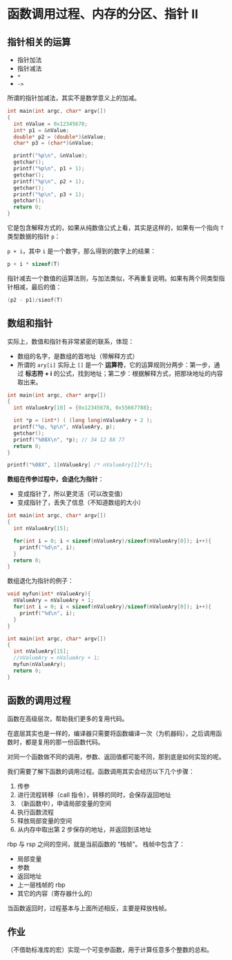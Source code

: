# 函数调用过程、内存的分区、指针 II

## 指针相关的运算

- 指针加法
- 指针减法
- `*`
- `->`

所谓的指针加减法，其实不是数学意义上的加减。

```c++
int main(int argc, char* argv[])
{
  int nValue = 0x12345678;
  int* p1 = &nValue;
  double* p2 = (double*)&nValue;
  char* p3 = (char*)&nValue;

  printf("%p\n", &nValue);
  getchar();
  printf("%p\n", p1 + 1);
  getchar();
  printf("%p\n", p2 + 1);
  getchar();
  printf("%p\n", p3 + 1);
  getchar();
  return 0;
}
```

它是包含解释方式的，如果从纯数值公式上看，其实是这样的，如果有一个指向 `T` 类型数据的指针 `p`：

`p + i`，其中 `i` 是一个数字，那么得到的数字上的结果：

```c++
p + i * sizeof(T)
```

指针减去一个数值的运算法则，与加法类似，不再重复说明。如果有两个同类型指针相减，最后的值：

```c++
(p2 - p1)/sieof(T)
```

## 数组和指针

实际上，数值和指针有非常紧密的联系，体现：

- 数组的名字，是数组的首地址（带解释方式）
- 所谓的 `ary[i]` 实际上 `[]` 是一个 **运算符**，它的运算规则分两步：第一步，通过 **标志符 + i** 的公式，找到地址；第二步：根据解释方式，把那块地址的内容取出来。

```c++
int main(int argc, char* argv[])
{
  int nValueAry[10] = {0x12345678, 0x55667788};

  int *p = (int*) ( (long long)nValueAry + 2 );
  printf("%p, %p\n", nValueAry, p);
  getchar();
  printf("%08X\n", *p); // 34 12 88 77 
  return 0;
}
```

```c++
printf("%08X", 1[nValueAry] /* nValueAry[1]*/);
```

**数组在传参过程中，会退化为指针**：

- 变成指针了，所以更灵活（可以改变值）
- 变成指针了，丢失了信息（不知道数组的大小）

```c++
int main(int argc, char* argv[])
{
  int nValueAry[15];

  for(int i = 0; i < sizeof(nValueAry)/sizeof(nValueAry[0]); i++){
    printf("%d\n", i);
  }
  return 0;
}
```

数组退化为指针的例子：

```c++
void myfun(int* nValueAry){
  nValueAry = nValueAry + 1;
  for(int i = 0; i < sizeof(nValueAry)/sizeof(nValueAry[0]); i++){
    printf("%d\n", i);
  }
}

int main(int argc, char* argv[])
{
  int nValueAry[15];
  //nValueAry = nValueAry + 1;
  myfun(nValueAry);
  return 0;
}
```

## 函数的调用过程

函数在高级层次，帮助我们更多的复用代码。

在底层其实也是一样的，编译器只需要将函数编译一次（为机器码），之后调用函数时，都是复用的那一份函数代码。

对同一个函数做不同的调用，参数、返回值都可能不同，那到底是如何实现的呢。

我们需要了解下函数的调用过程。函数调用其实会经历以下几个步骤：

1. 传参
2. 进行流程转移（call 指令），转移的同时，会保存返回地址
3. （新函数中），申请局部变量的空间
4. 执行函数流程
5. 释放局部变量的空间
6. 从内存中取出第 2 步保存的地址，并返回到该地址

rbp 与 rsp 之间的空间，就是当前函数的 “栈帧”。
栈帧中包含了：

- 局部变量
- 参数
- 返回地址
- 上一层栈帧的 rbp
- 其它的内容（寄存器什么的）

当函数返回时，过程基本与上面所述相反，主要是释放栈帧。

## 作业

（不借助标准库的宏）实现一个可变参函数，用于计算任意多个整数的总和。







